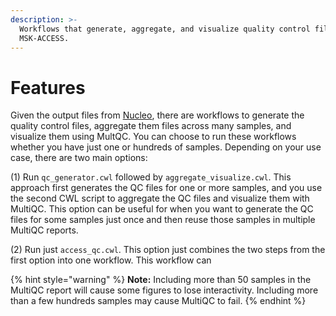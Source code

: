 ```yaml
---
description: >-
  Workflows that generate, aggregate, and visualize quality control files for
  MSK-ACCESS.
---
```


# Features

Given the output files from [Nucleo](https://github.com/msk-access/nucleo), there are workflows to generate the quality control files, aggregate them files across many samples, and visualize them using MultQC. You can choose to run these workflows whether you have just one or hundreds of samples. Depending on your use case, there are two main options:

\(1\) Run `qc_generator.cwl` followed by `aggregate_visualize.cwl`. This approach first generates the QC files for one or more samples, and you use the second CWL script to aggregate the QC files and visualize them with MultiQC. This option can be useful for when you want to generate the QC files for some samples just once and then reuse those samples in multiple MultiQC reports.

\(2\) Run just `access_qc.cwl`. This option just combines the two steps from the first option into one workflow. This workflow can

{% hint style="warning" %}
**Note:** Including more than 50 samples in the MultiQC report will cause some figures to lose interactivity. Including more than a few hundreds samples may cause MultiQC to fail.
{% endhint %}

